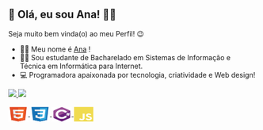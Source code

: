 ## 👋 Olá, eu sou Ana! 👩‍💻
Seja muito bem vinda(o) ao meu Perfil! 😉

- 👩‍💻 Meu nome é <a href="https://github.com/AnaProgramando">Ana</a> !
- 👩‍🎓 Sou estudante de Bacharelado em Sistemas de Informação e Técnica em Informática para Internet.
- 💻 Programadora apaixonada por tecnologia, criatividade e Web design!

<div>
  <a href="https://github.com/AnaProgramando">
  <img height="140em" src="https://github-readme-stats.vercel.app/api?username=AnaProgramando&show_icons=true&theme=dracula&include_all_commits=true&count_private=true"/>
  <img height="140em" src="https://github-readme-stats.vercel.app/api/top-langs/?username=AnaProgramando&layout=compact&langs_count=16&theme=dracula"/>
</div>

<div style="display: inline_block"><br>
  <img align="center" alt="Ana-HTML" height="30" width="40" src="https://raw.githubusercontent.com/devicons/devicon/master/icons/html5/html5-original.svg">
  <img align="center" alt="Ana-CSS" height="30" width="40" src="https://raw.githubusercontent.com/devicons/devicon/master/icons/css3/css3-original.svg">
  <img align="center" alt="Ana-Csharp" height="30" width="40" 
  src="https://raw.githubusercontent.com/devicons/devicon/master/icons/csharp/csharp-original.svg">
  <img align="center" alt="Ana-Js" height="30" width="40" src="https://raw.githubusercontent.com/devicons/devicon/master/icons/javascript/javascript-plain.svg">
</div>

<br>
<br>


